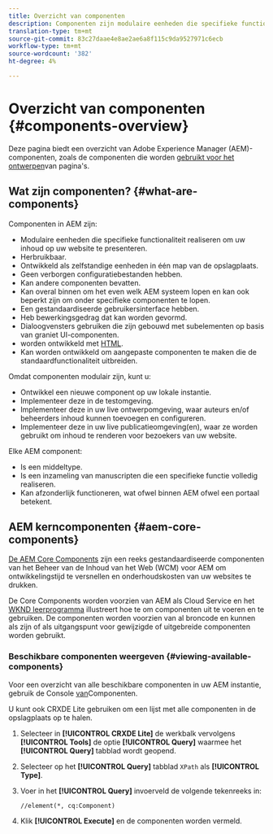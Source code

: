 ```yaml
---
title: Overzicht van componenten
description: Componenten zijn modulaire eenheden die specifieke functionaliteit realiseren om uw inhoud op uw website weer te geven
translation-type: tm+mt
source-git-commit: 83c27daae4e8ae2ae6a8f115c9da9527971c6ecb
workflow-type: tm+mt
source-wordcount: '382'
ht-degree: 4%

---
```



# Overzicht van componenten {#components-overview}

Deze pagina biedt een overzicht van Adobe Experience Manager (AEM)-componenten, zoals de componenten die worden [gebruikt voor het ontwerpen](/help/sites-cloud/authoring/fundamentals/components.md)van pagina&#39;s.

## Wat zijn componenten? {#what-are-components}

Componenten in AEM zijn:

* Modulaire eenheden die specifieke functionaliteit realiseren om uw inhoud op uw website te presenteren.
* Herbruikbaar.
* Ontwikkeld als zelfstandige eenheden in één map van de opslagplaats.
* Geen verborgen configuratiebestanden hebben.
* Kan andere componenten bevatten.
* Kan overal binnen om het even welk AEM systeem lopen en kan ook beperkt zijn om onder specifieke componenten te lopen.
* Een gestandaardiseerde gebruikersinterface hebben.
* Heb bewerkingsgedrag dat kan worden gevormd.
* Dialoogvensters gebruiken die zijn gebouwd met subelementen op basis van graniet UI-componenten.
* worden ontwikkeld met [HTML](https://docs.adobe.com/content/help/en/experience-manager-htl/using/overview.html).
* Kan worden ontwikkeld om aangepaste componenten te maken die de standaardfunctionaliteit uitbreiden.

Omdat componenten modulair zijn, kunt u:

* Ontwikkel een nieuwe component op uw lokale instantie.
* Implementeer deze in de testomgeving.
* Implementeer deze in uw live ontwerpomgeving, waar auteurs en/of beheerders inhoud kunnen toevoegen en configureren.
* Implementeer deze in uw live publicatieomgeving(en), waar ze worden gebruikt om inhoud te renderen voor bezoekers van uw website.

Elke AEM component:

* Is een middeltype.
* Is een inzameling van manuscripten die een specifieke functie volledig realiseren.
* Kan afzonderlijk functioneren, wat ofwel binnen AEM ofwel een portaal betekent.

## AEM kerncomponenten {#aem-core-components}

[De AEM Core Components](https://docs.adobe.com/content/help/en/experience-manager-core-components/using/introduction.html) zijn een reeks gestandaardiseerde componenten van het Beheer van de Inhoud van het Web (WCM) voor AEM om ontwikkelingstijd te versnellen en onderhoudskosten van uw websites te drukken.

De Core Components worden voorzien van AEM als Cloud Service en het [WKND leerprogramma](/help/implementing/developing/introduction/develop-wknd-tutorial.md) illustreert hoe te om componenten uit te voeren en te gebruiken. De componenten worden voorzien van al broncode en kunnen als zijn of als uitgangspunt voor gewijzigde of uitgebreide componenten worden gebruikt.

### Beschikbare componenten weergeven {#viewing-available-components}

Voor een overzicht van alle beschikbare componenten in uw AEM instantie, gebruik de Console [van](/help/sites-cloud/authoring/features/components-console.md)Componenten.

U kunt ook CRXDE Lite gebruiken om een lijst met alle componenten in de opslagplaats op te halen.

1. Selecteer in **[!UICONTROL CRXDE Lite]** de werkbalk vervolgens **[!UICONTROL Tools]** de optie **[!UICONTROL Query]** waarmee het **[!UICONTROL Query]** tabblad wordt geopend.

1. Selecteer op het **[!UICONTROL Query]** tabblad `XPath` als **[!UICONTROL Type]**.

1. Voer in het **[!UICONTROL Query]** invoerveld de volgende tekenreeks in:

   `//element(*, cq:Component)`

1. Klik **[!UICONTROL Execute]** en de componenten worden vermeld.

